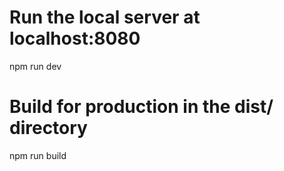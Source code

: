 
# Run the local server at localhost:8080
npm run dev

# Build for production in the dist/ directory
npm run build
```
